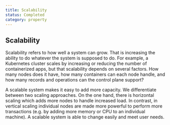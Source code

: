 ```yaml
---
title: Scalability
status: Completed
category: property
---
```

## Scalability

Scalability refers to how well a system can grow. That is increasing the ability to do whatever the system is supposed to do. For example, a Kubernetes cluster scales by increasing or reducing the number of containerized apps, but that scalability depends on several factors. How many nodes does it have, how many containers can each node handle, and how many records and operations can the control plane support?

A scalable system makes it easy to add more capacity. We differentiate between two scaling approaches. On the one hand, there is horizontal scaling which adds more nodes to handle increased load. In contrast, in vertical scaling individual nodes are made more powerful to perform more transactions (e.g. by adding more memory or CPU to an individual machine). A scalable system is able to change easily and meet user needs.


